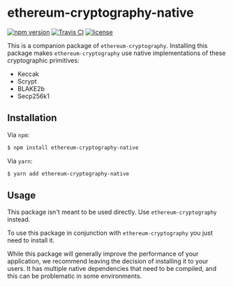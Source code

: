 # ethereum-cryptography-native

[![npm version][1]][2]
[![Travis CI][3]][4]
[![license][5]][6]

This is a companion package of `ethereum-cryptography`. Installing this package
makes `ethereum-cryptography` use native implementations of these cryptographic
primitives:

* Keccak
* Scrypt
* BLAKE2b
* Secp256k1

## Installation

Via `npm`:

```bash
$ npm install ethereum-cryptography-native
```

Via `yarn`:

```bash
$ yarn add ethereum-cryptography-native
```

## Usage

This package isn't meant to be used directly. Use `ethereum-cryptography`
instead.

To use this package in conjunction with `ethereum-cryptography` you just need to
install it.

While this package will generally improve the performance of your application,
we recommend leaving the decision of installing it to your users. It has
multiple native dependencies that need to be compiled, and this can be
problematic in some environments.

[1]: https://img.shields.io/npm/v/ethereum-cryptography-native.svg
[2]: https://www.npmjs.com/package/ethereum-cryptography-native
[3]: https://img.shields.io/travis/ethereum/js-ethereum-cryptography/master.svg?label=Travis%20CI
[4]: https://travis-ci.org/ethereum/js-ethereum-cryptography
[5]: https://img.shields.io/npm/l/ethereum-cryptography-native
[6]: https://github.com/ethereum/js-ethereum-cryptography/blob/master/packages/ethereum-cryptography-native/LICENSE
